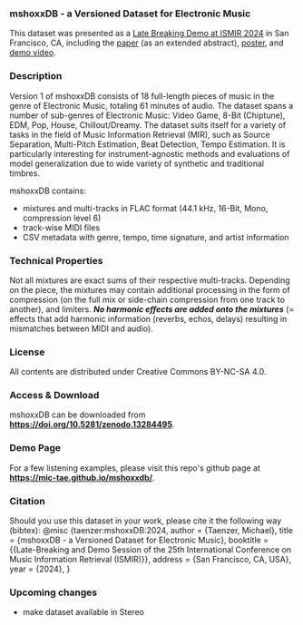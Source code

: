 ### mshoxxDB - a Versioned Dataset for Electronic Music

This dataset was presented as a [Late Breaking Demo at ISMIR 2024](https://ismir2024program.ismir.net/lbd_423.html) in San Francisco, CA, including the [paper](https://ismir2024program.ismir.net/lbd_423.html#lbd) (as an extended abstract), [poster](https://ismir2024program.ismir.net/lbd_423.html#poster), and [demo video](https://ismir2024program.ismir.net/lbd_423.html#video).

### Description

Version 1 of mshoxxDB consists of 18 full-length pieces of music in the genre of Electronic Music, totaling 61 minutes of audio.
The dataset spans a number of sub-genres of Electronic Music: Video Game, 8-Bit (Chiptune), EDM, Pop, House, Chillout/Dreamy.
The dataset suits itself for a variety of tasks in the field of Music Information Retrieval (MIR), such as Source Separation, Multi-Pitch Estimation, Beat Detection, Tempo Estimation.
It is particularly interesting for instrument-agnostic methods and evaluations of model generalization due to wide variety of synthetic and traditional timbres.

mshoxxDB contains:
- mixtures and multi-tracks in FLAC format (44.1 kHz, 16-Bit, Mono, compression level 6)
- track-wise MIDI files
- CSV metadata with genre, tempo, time signature, and artist information

### Technical Properties

Not all mixtures are exact sums of their respective multi-tracks. Depending on the piece, the mixtures may contain additional processing in the form of compression (on the full mix or side-chain compression from one track to another), and limiters. **_No harmonic effects are added onto the mixtures_** (= effects that add harmonic information (reverbs, echos, delays) resulting in mismatches between MIDI and audio).

### License
All contents are distributed under Creative Commons BY-NC-SA 4.0.

### Access & Download
mshoxxDB can be downloaded from **https://doi.org/10.5281/zenodo.13284495**.

### Demo Page
For a few listening examples, please visit this repo's github page at **https://mic-tae.github.io/mshoxxdb/**.

### Citation
Should you use this dataset in your work, please cite it the following way (bibtex):
@misc {taenzer:mshoxxDB:2024,
  author    = {Taenzer, Michael},
  title     = {mshoxxDB - a Versioned Dataset for Electronic Music},
  booktitle = {{Late-Breaking and Demo Session of the 25th International Conference on Music Information Retrieval (ISMIR)}},
  address   = {San Francisco, CA, USA},
  year      = {2024},
}

### Upcoming changes
- make dataset available in Stereo

